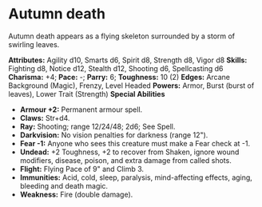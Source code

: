 # Autumn death

Autumn death appears as a flying skeleton surrounded by a storm of
swirling leaves.

**Attributes:** Agility d10, Smarts d6, Spirit d8, Strength d8, Vigor
d8
**Skills:** Fighting d8, Notice d12, Stealth d12, Shooting d6,
Spellcasting d6
**Charisma:** +4; **Pace:** -; **Parry:** 6; **Toughness:** 10 (2)
**Edges:** Arcane Background (Magic), Frenzy, Level Headed
**Powers:** Armor, Burst (burst of leaves), Lower Trait (Strength)
**Special Abilities**

- **Armour +2:** Permanent armour spell.
- **Claws:** Str+d4.
- **Ray:** Shooting; range 12/24/48; 2d6; See Spell.
- **Darkvision:** No vision penalties for darkness (range 12").
- **Fear -1:** Anyone who sees this creature must make a Fear check at
-1.
- **Undead:** +2 Toughness, +2 to recover from Shaken, ignore wound
modifiers, disease, poison, and extra damage from called shots.
- **Flight:** Flying Pace of 9" and Climb 3.
- **Immunities:** Acid, cold, sleep, paralysis, mind-affecting effects,
aging, bleeding and death magic.
- **Weakness:** Fire (double damage).
